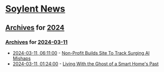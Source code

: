 # [Soylent News](../../../README.md)

## [Archives](../../index.md) for [2024](../index.md)

### [Archives](../../index.md) for [2024-03-11](index.md)

* [2024-03-11, 06:11:00](https://soylentnews.org/article.pl?sid=24/03/10/0447201&from=rss) - [Non-Profit Builds Site To Track Surging AI Mishaps](https://soylentnews.org/article.pl?sid=24/03/10/0447201&from=rss)
* [2024-03-11, 01:24:00](https://soylentnews.org/article.pl?sid=24/03/08/1614254&from=rss) - [Living With the Ghost of a Smart Home's Past](https://soylentnews.org/article.pl?sid=24/03/08/1614254&from=rss)
